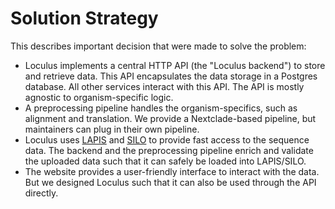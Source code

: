 # Solution Strategy

This describes important decision that were made to solve the problem:
* Loculus implements a central HTTP API (the "Loculus backend") to store and retrieve data.
  This API encapsulates the data storage in a Postgres database.
  All other services interact with this API.
  The API is mostly agnostic to organism-specific logic.
* A preprocessing pipeline handles the organism-specifics, such as alignment and translation.
  We provide a Nextclade-based pipeline, but maintainers can plug in their own pipeline.
* Loculus uses [LAPIS](https://github.com/GenSpectrum/LAPIS) and [SILO](https://github.com/GenSpectrum/LAPIS-SILO) to provide fast access to the sequence data.
  The backend and the preprocessing pipeline enrich and validate the uploaded data such that it can safely be loaded into LAPIS/SILO.
* The website provides a user-friendly interface to interact with the data.
  But we designed Loculus such that it can also be used through the API directly.
